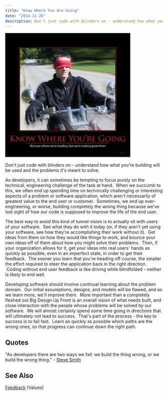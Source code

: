 ```yaml
---
title: "Know Where You Are Going"
date: "2014-11-26"
description: Don't just code with blinders on - understand how what you're building will be used and the problems it's meant to solve.
---
```


![Know-Where-Youre-Going-Nov-2013](images/Know-Where-Youre-Going-400x400.jpg)

Don't just code with blinders on - understand how what you're building will be used and the problems it's meant to solve.

As developers, it can sometimes be tempting to focus purely on the technical, engineering challenge of the task at hand.  When we succumb to this, we often end up spending time on technically challenging or interesting aspects of a problem or software application, which aren't necessarily of greatest value to the end user or customer.  Sometimes, we end up over-engineering, or worse, building completely the wrong thing because we've lost sight of how our code is supposed to improve the life of the end user.

The best way to avoid this kind of tunnel vision is to actually sit with users of your software.  See what they do with it today (or, if they aren't yet using your software, see how they're accomplishing their work without it).  Get ideas from them on how they would like things to work, and bounce your own ideas off of them about how you might solve their problems.  Then, if your organization allows for it, get your ideas into real users' hands as quickly as possible, even in an imperfect state, in order to get their feedback.  The sooner you learn that you're heading off course, the smaller the effort required to steer the application back in the right direction.  Coding without end user feedback is like driving while blindfolded - neither is likely to end well.

Developing software should involve continual learning about the problem domain.  Our initial assumptions, designs, and models will be flawed, and as we learn more, we'll improve them.  More important than a completely fleshed out Big Design Up Front is an overall vision of what needs built, and close interaction with the people whose problems will be solved by our software.  We will almost certainly spend some time going in directions that will ultimately not lead to success.  That's part of the process - the key to success is to fail fast.  Learn as quickly as possible which paths are the wrong ones, so that progress can continue down the right path.

## Quotes

"As developers there are two ways we fail: we build the thing wrong, or we build the wrong thing." - [Steve Smith](http://ardalis.com/)

## See Also

[Feedback](http://deviq.com/feedback) (Values)

